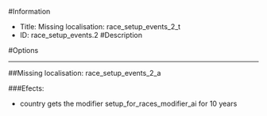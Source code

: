 #Information
 - Title: Missing localisation: race_setup_events_2_t
 - ID: race_setup_events.2
#Description

#Options

___
##Missing localisation: race_setup_events_2_a

###Efects:<ul><li>country gets the modifier setup_for_races_modifier_ai for 10 years</li></ul>
